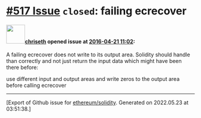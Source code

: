 # [\#517 Issue](https://github.com/ethereum/solidity/issues/517) `closed`: failing ecrecover

#### <img src="https://avatars.githubusercontent.com/u/9073706?v=4" width="50">[chriseth](https://github.com/chriseth) opened issue at [2016-04-21 11:02](https://github.com/ethereum/solidity/issues/517):

A failing ecrecover does not write to its output area. Solidity should handle than correctly and not just return the input data which might have been there before:

use different input and output areas and write zeros to the output area before calling ecrecover





-------------------------------------------------------------------------------



[Export of Github issue for [ethereum/solidity](https://github.com/ethereum/solidity). Generated on 2022.05.23 at 03:51:38.]
